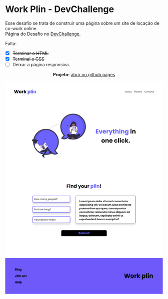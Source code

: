 # Work Plin - DevChallenge

Esse desafio se trata de construir uma página sobre um site de locação de co-work online. <br>
Página do Desafio no <a href="https://www.devchallenge.com.br/challenges/5fb5baad237c230021976396/details">DevChallenge</a>.

Falta:

- [x] ~~Terminar o HTML~~
- [x] ~~Terminal o CSS~~
- [ ] Deixar a página responsiva.

<p align="center"><strong>Projeto:</strong> <a href="https://luizfranzon.github.io/Workplin-DevChallenge/Projeto/index.html">abrir no github pages</a></p>
<img src="./Projeto/Imagens/final.png">

